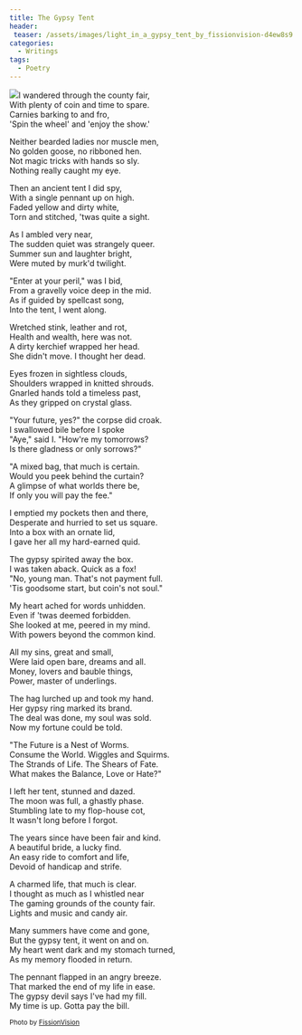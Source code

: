 ```yaml
---
title: The Gypsy Tent
header:
 teaser: /assets/images/light_in_a_gypsy_tent_by_fissionvision-d4ew8s9.jpg
categories:
  - Writings
tags:
  - Poetry
---
```

<img src="https://douglangille.github.io/assets/images/light_in_a_gypsy_tent_by_fissionvision-d4ew8s9.jpg">I wandered through the county fair,  
 With plenty of coin and time to spare.  
 Carnies barking to and fro,  
 'Spin the wheel' and 'enjoy the show.'

Neither bearded ladies nor muscle men,  
 No golden goose, no ribboned hen.  
 Not magic tricks with hands so sly.  
 Nothing really caught my eye.

Then an ancient tent I did spy,  
 With a single pennant up on high.  
 Faded yellow and dirty white,  
 Torn and stitched, 'twas quite a sight.

As I ambled very near,  
 The sudden quiet was strangely queer.  
 Summer sun and laughter bright,  
 Were muted by murk'd twilight.

"Enter at your peril," was I bid,  
 From a gravelly voice deep in the mid.  
 As if guided by spellcast song,  
 Into the tent, I went along.

Wretched stink, leather and rot,  
 Health and wealth, here was not.  
 A dirty kerchief wrapped her head.  
 She didn't move. I thought her dead.

Eyes frozen in sightless clouds,  
 Shoulders wrapped in knitted shrouds.  
 Gnarled hands told a timeless past,  
 As they gripped on crystal glass.

"Your future, yes?" the corpse did croak.  
 I swallowed bile before I spoke  
 "Aye," said I. "How're my tomorrows?  
 Is there gladness or only sorrows?"

"A mixed bag, that much is certain.  
 Would you peek behind the curtain?  
 A glimpse of what worlds there be,  
 If only you will pay the fee."

I emptied my pockets then and there,  
 Desperate and hurried to set us square.  
 Into a box with an ornate lid,  
 I gave her all my hard-earned quid.

The gypsy spirited away the box.  
 I was taken aback. Quick as a fox!  
 "No, young man. That's not payment full.  
 'Tis goodsome start, but coin's not soul."

My heart ached for words unhidden.  
 Even if 'twas deemed forbidden.  
 She looked at me, peered in my mind.  
 With powers beyond the common kind.

All my sins, great and small,  
 Were laid open bare, dreams and all.  
 Money, lovers and bauble things,  
 Power, master of underlings.

The hag lurched up and took my hand.  
 Her gypsy ring marked its brand.  
 The deal was done, my soul was sold.  
 Now my fortune could be told.

"The Future is a Nest of Worms.  
 Consume the World. Wiggles and Squirms.  
 The Strands of Life. The Shears of Fate.  
 What makes the Balance, Love or Hate?"

I left her tent, stunned and dazed.  
 The moon was full, a ghastly phase.  
 Stumbling late to my flop-house cot,  
 It wasn't long before I forgot.

The years since have been fair and kind.  
 A beautiful bride, a lucky find.  
 An easy ride to comfort and life,  
 Devoid of handicap and strife.

A charmed life, that much is clear.  
 I thought as much as I whistled near  
 The gaming grounds of the county fair.  
 Lights and music and candy air.

Many summers have come and gone,  
 But the gypsy tent, it went on and on.  
 My heart went dark and my stomach turned,  
 As my memory flooded in return.

The pennant flapped in an angry breeze.  
 That marked the end of my life in ease.  
 The gypsy devil says I've had my fill.  
 My time is up. Gotta pay the bill.

<small>Photo by <a href="http://www.deviantart.com/art/Light-in-a-Gypsy-Tent-266883705">FissionVision</a></small>